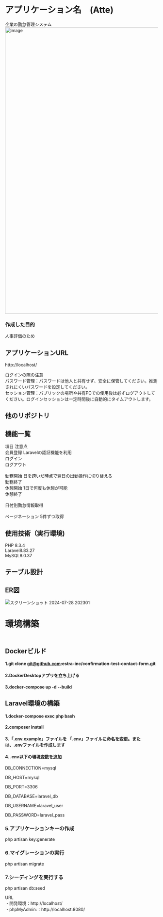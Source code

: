 # アプリケーション名　(Atte)  
 企業の勤怠管理システム
<img width="944" alt="image" src="https://github.com/user-attachments/assets/0d673d17-1af9-4241-8b10-5deb3ea9f886">

 ### 作成した目的<br>
 人事評価のため

## アプリケーションURL<br>
http://localhost/

ログインの際の注意<br>
パスワード管理：パスワードは他人と共有せず、安全に保管してください。推測されにくいパスワードを設定してください。 <br>セッション管理：パブリックの場所や共有PCでの使用後は必ずログアウトしてください。ログインセッションは一定時間後に自動的にタイムアウトします。

## 他のリポジトリ

## 機能一覧 <br>
項目 注意点<br>
会員登録	  Laravelの認証機能を利用<br>
ログイン	
ログアウト<br>	
勤務開始	   日を跨いだ時点で翌日の出勤操作に切り替える<br>
勤務終了<br>
休憩開始   	1日で何度も休憩が可能<br>
休憩終了<br>	
日付別勤怠情報取得<br>	
ページネーション	5件ずつ取得

## 使用技術（実行環境)<br>
PHP 8.3.4<br>Laravel8.83.27<br>MySQL8.0.37

## テーブル設計

## ER図
![スクリーンショット 2024-07-28 202301](https://github.com/user-attachments/assets/bf082e8f-cbcb-45ff-94c4-7a4020644450)

# 環境構築
## <br>Dockerビルド

#### 1.git clone git@github.com:estra-inc/confirmation-test-contact-form.git<br>
#### 2.DockerDesktopアプリを立ち上げる<br>
#### 3.docker-compose up -d --build



## Laravel環境の構築<br>

#### 1.docker-compose exec php bash<br>
#### 2.composer install
     

#### 3.「.env.example」ファイルを 「.env」ファイルに命名を変更。または、.envファイルを作成します<br>
#### 4. .env以下の環境変数を追加<br>

DB_CONNECTION=mysql<br>

DB_HOST=mysql<br>

DB_PORT=3306<br>

DB_DATABASE=laravel_db<br>

DB_USERNAME=laravel_user<br>

DB_PASSWORD=laravel_pass<br>

### 5.アプリケーションキーの作成<br>
php artisan key:generate<br>

### 6.マイグレーションの実行<br>
php artisan migrate<br>

### 7.シーディングを実行する<br>
php artisan db:seed

URL<br>
・開発環境：http://localhost/<br>
・phpMyAdmin:：http://localhost:8080/





